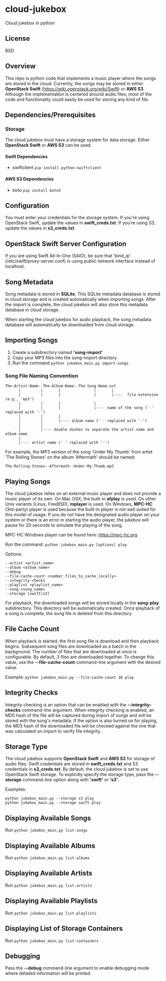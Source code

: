 cloud-jukebox
=============

Cloud jukebox in python

License
-------
BSD

Overview
--------
This repo is python code that implements a music player where the songs are stored
in the cloud. Currently, the songs may be stored in either **OpenStack Swift**
(https://wiki.openstack.org/wiki/Swift) or **AWS S3**. Although the implementation
is centered around audio files, most of the code and functionality could easily
be used for storing any kind of file.

Dependencies/Prerequisites
--------------------------
### Storage
The cloud jukebox must have a storage system for data storage. Either **OpenStack Swift**
or **AWS S3** can be used.

#### Swift Dependencies
* swiftclient  `pip install python-swiftclient`

#### AWS S3 Dependencies
* boto  `pip install boto3`

Configuration
-------------
You must enter your credentials for the storage system. If you're using OpenStack Swift, update
the values in **swift_creds.txt**.  If you're using S3, update the values in **s3_creds.txt**.

OpenStack Swift Server Configuration
------------------------------------
If you are using Swift All-In-One (SAIO), be sure that 'bind_ip' (/etc/swift/proxy-server.conf) is using public network interface instead of localhost.

Song Metadata
-------------
Song metadata is stored in **SQLite**. This SQLite metadata database is stored in cloud
storage and is created automatically when importing songs. After the import is
complete, the cloud jukebox will also store this metadata database in cloud storage.

When starting the cloud jukebox for audio playback, the song metadata database will
automatically be downloaded from cloud storage.

Importing Songs
---------------
1. Create a subdirectory named **'song-import'**
2. Copy your MP3 files into the song-import directory
3. Run the command `python jukebox_main.py import-songs`

### Song File Naming Convention

    The-Artist-Name--The-Album-Name--The-Song-Name.ext
          |         |       |               |       |
          |         |       |               |       |----  file extension (e.g., 'mp3')
          |         |       |               |
          |         |       |               |---- name of the song (' ' replaced with '-')
          |         |       |
          |         |       |---- album name (' ' replaced with '-')
          |         |
          |         |---- double dashes to separate the artist name and album name
          |
          |---- artist name (' ' replaced with '-')

For example, the MP3 version of the song 'Under My Thumb' from artist 'The Rolling Stones' on the album 'Aftermath' should be named:

`The-Rolling-Stones--Aftermath--Under-My-Thumb.mp3`

Playing Songs
-------------
The cloud jukebox relies on an external music player and does not provide a music player
of its own.  On Mac OSX, the built-in **afplay** is used. On other Unix variants (Linux,
FreeBSD), **mplayer** is used.  On Windows, **MPC-HC** (3rd-party) player is used because
the built-in player is not well suited for this model of usage. If you do not have the
designated audio player on your system or there is an error in starting the audio player,
the jukebox will pause for 20 seconds to simulate the playing of the song.

MPC-HC Windows player can be found here: https://mpc-hc.org

Run the command: `python jukebox_main.py [options] play`

Options:

    --artist <artist_name>
    --album <album_name>
    --debug
    --file-cache-count <number_files_to_cache_locally>
    --integrity-checks
    --playlist <playlist_name>
    --song <song_name>
    --storage [swift|s3]

For playback, the downloaded songs will be stored locally in the **song-play** subdirectory. This
directory will be automatically created. Once playback of a song is complete, the song file is
deleted from this directory.

File Cache Count
----------------
When playback is started, the first song file is download and then playback begins.  Subsequent
song files are downloaded as a batch in the background. The number of files that are downloaded
at once is configurable. By default, 3 files are downloaded together. To change this value, use
the **--file-cache-count** command-line argument with the desired value.

Example: `python jukebox_main.py --file-cache-count 10 play`

Integrity Checks
----------------
Integrity checking is an option that can be enabled with the **--integrity-checks** command-line
argument. When integrity checking is enabled, an MD5 hash of the file will be captured during
import of songs and will be stored with the song's metadata. If the option is also turned on
for playing, the MD5 hash of the downloaded file will be checked against the one that was
calculated on import to verify file integrity.

Storage Type
------------
The cloud jukebox supports **OpenStack Swift** and **AWS S3** for storage of audio files.
Swift credentials are stored in **swift_creds.txt** and S3 credentials in **s3_creds.txt**. 
By default, the cloud jukebox is set to use OpenStack Swift storage.  To explicitly specify
the storage type, pass the **--storage** command-line option along with **'swift'** or **'s3'**.

Examples:

    python jukebox_main.py --storage s3 play
    python jukebox_main.py --storage swift play

Displaying Available Songs
----------------------
Run `python jukebox_main.py list-songs`

Displaying Available Albums
----------------------
Run `python jukebox_main.py list-albums`

Displaying Available Artists
----------------------
Run `python jukebox_main.py list-artists`

Displaying Available Playlists
----------------------
Run `python jukebox_main.py list-playlists`

Displaying List of Storage Containers
-------------------------------------
Run `python jukebox_main.py list-containers`

Debugging
---------
Pass the **--debug** command-line argument to enable debugging mode where detailed information
will be printed.

